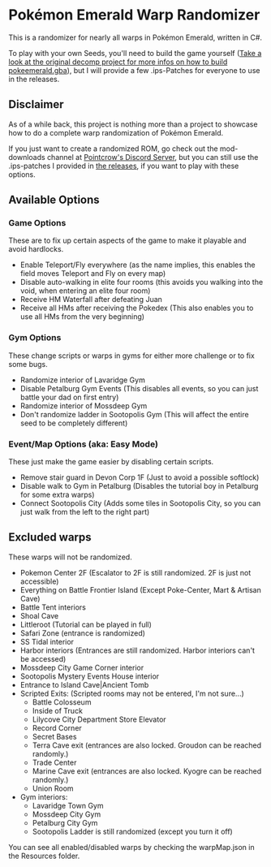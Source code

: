 # Pokémon Emerald Warp Randomizer

This is a randomizer for nearly all warps in Pokémon Emerald, written in C#.

To play with your own Seeds, you'll need to build the game yourself ([Take a look at the original decomp project for more infos on how to build pokeemerald.gba](https://github.com/pret/pokeemerald)), but I will provide a few .ips-Patches for everyone to use in the releases.

## Disclaimer
As of a while back, this project is nothing more than a project to showcase how to do a complete warp randomization of Pokémon Emerald.

If you just want to create a randomized ROM, go check out the mod-downloads channel at [Pointcrow's Discord Server](https://discord.com/invite/pointcrow), but you can still use the .ips-patches I provided in [the releases](https://github.com/darkstormgames/pokeemerald_warpRandomizer/releases/tag/1.0), if you want to play with these options.

## Available Options
### Game Options
These are to fix up certain aspects of the game to make it playable and avoid hardlocks.
 - Enable Teleport/Fly everywhere (as the name implies, this enables the field moves Teleport and Fly on every map)
 - Disable auto-walking in elite four rooms (this avoids you walking into the void, when entering an elite four room)
 - Receive HM Waterfall after defeating Juan 
 - Receive all HMs after receiving the Pokedex (This also enables you to use all HMs from the very beginning)

### Gym Options
These change scripts or warps in gyms for either more challenge or to fix some bugs.
 - Randomize interior of Lavaridge Gym
 - Disable Petalburg Gym Events (This disables all events, so you can just battle your dad on first entry)
 - Randomize interior of Mossdeep Gym
 - Don't randomize ladder in Sootopolis Gym (This will affect the entire seed to be completely different)

### Event/Map Options (aka: Easy Mode)
These just make the game easier by disabling certain scripts.
 - Remove stair guard in Devon Corp 1F (Just to avoid a possible softlock)
 - Disable walk to Gym in Petalburg (Disables the tutorial boy in Petalburg for some extra warps)
 - Connect Sootopolis City (Adds some tiles in Sootopolis City, so you can just walk from the left to the right part)


## Excluded warps
These warps will not be randomized.
 - Pokemon Center 2F (Escalator to 2F is still randomized. 2F is just not accessible)
 - Everything on Battle Frontier Island (Except Poke-Center, Mart & Artisan Cave)
 - Battle Tent interiors
 - Shoal Cave
 - Littleroot (Tutorial can be played in full)
 - Safari Zone (entrance is randomized)
 - SS Tidal interior
 - Harbor interiors (Entrances are still randomized. Harbor interiors can't be accessed)
 - Mossdeep City Game Corner interior
 - Sootopolis Mystery Events House interior
 - Entrance to Island Cave|Ancient Tomb
 - Scripted Exits: (Scripted rooms may not be entered, I'm not sure...)
    - Battle Colosseum
    - Inside of Truck
    - Lilycove City Department Store Elevator
    - Record Corner
    - Secret Bases
    - Terra Cave exit (entrances are also locked. Groudon can be reached randomly.)
    - Trade Center
    - Marine Cave exit (entrances are also locked. Kyogre can be reached randomly.)
    - Union Room
 - Gym interiors:
    - Lavaridge Town Gym
    - Mossdeep City Gym
    - Petalburg City Gym
    - Sootopolis Ladder is still randomized (except you turn it off)

You can see all enabled/disabled warps by checking the warpMap.json in the Resources folder.
